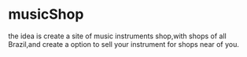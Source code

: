 # musicShop
the idea is create a site of music instruments shop,with shops of all Brazil,and create a option to sell your instrument for shops near of you.
